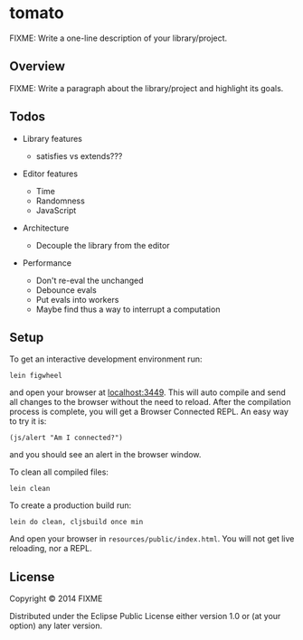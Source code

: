 # tomato

FIXME: Write a one-line description of your library/project.

## Overview

FIXME: Write a paragraph about the library/project and highlight its goals.

## Todos

* Library features
    * satisfies vs extends???

* Editor features
    * Time
    * Randomness
    * JavaScript

* Architecture
    * Decouple the library from the editor

* Performance
    * Don't re-eval the unchanged
    * Debounce evals
    * Put evals into workers
    * Maybe find thus a way to interrupt a computation

## Setup

To get an interactive development environment run:

    lein figwheel

and open your browser at [localhost:3449](http://localhost:3449/).
This will auto compile and send all changes to the browser without the
need to reload. After the compilation process is complete, you will
get a Browser Connected REPL. An easy way to try it is:

    (js/alert "Am I connected?")

and you should see an alert in the browser window.

To clean all compiled files:

    lein clean

To create a production build run:

    lein do clean, cljsbuild once min

And open your browser in `resources/public/index.html`. You will not
get live reloading, nor a REPL. 

## License

Copyright © 2014 FIXME

Distributed under the Eclipse Public License either version 1.0 or (at your option) any later version.
